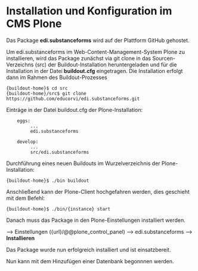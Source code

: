 # Installation und Konfiguration im CMS Plone

Das Package **edi.substanceforms** wird auf der Plattform GitHub gehostet.

Um edi.substanceforms im Web-Content-Management-System Plone zu installieren, wird das Package zunächst via 
git clone in das Sourcen-Verzeichns (src) der Buildout-Installation heruntergeladen und für die Installation 
in der Datei **buildout.cfg** eingetragen. Die Installation erfolgt dann im Rahmen des Buildout-Prozesses

```
{buildout-home}$ cd src
{buildout-home}/src$ git clone https://github.com/educorvi/edi.substanceforms.git
```

Einträge in der Datei buildout.cfg der Plone-Installation:

```
    eggs:
         ...
         edi.substanceforms

    develop:
         ...
         src/edi.substanceforms
```

Durchführung eines neuen Buildouts im Wurzelverzeichnis der Plone-Installation:

```
{buildout-home}$ ./bin buildout
```

Anschließend kann der Plone-Client hochgefahren werden, dies geschieht mit dem Befehl:

```
{buildout-home}$ ./bin/{instance} start
```

Danach muss das Package in den Plone-Einstellungen installiert werden.

--> Einstellungen ({url}/@@plone_control_panel) --> edi.substanceforms --> **Installieren**

Das Package wurde nun erfolgreich installiert und ist einsatzbereit.

Nun kann mit dem Hinzufügen einer Datenbank begonnnen werden.
